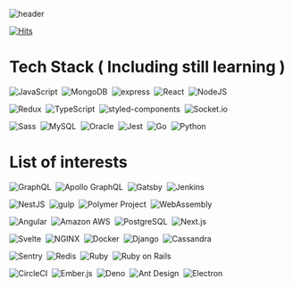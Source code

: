 ![header](https://capsule-render.vercel.app/api?type=rect&color=gradient&height=300&section=header&text=SynCROSS&fontSize=90)

[![Hits](https://hits.seeyoufarm.com/api/count/incr/badge.svg?url=https%3A%2F%2Fgithub.com%2FSynCROSS&count_bg=%2324292E&title_bg=%2324292E&icon=github.svg&icon_color=%23FFFFFF&title=Watch&edge_flat=true)](https://hits.seeyoufarm.com)

# Tech Stack ( Including still learning )

<img src="https://img.shields.io/badge/JavaScript-F7DF1E?style=flat-square&logo=Javascript&logoColor=white" alt="JavaScript"/>&nbsp;
<img src="https://img.shields.io/badge/MongoDB-47A248?style=flat-square&logo=MongoDB&logoColor=white" alt="MongoDB"/>&nbsp;
<img src="https://img.shields.io/badge/express-ffffff?style=flat-square&logo=express&logoColor=white" alt="express"/>&nbsp;
<img src="https://img.shields.io/badge/React-61DAFB?style=flat-square&logo=React&logoColor=white" alt="React"/>&nbsp;
<img src="https://img.shields.io/badge/NodeJS-339933?style=flat-square&logo=Node.js&logoColor=white" alt="NodeJS"/>&nbsp;

<img src="https://img.shields.io/badge/Redux-764ABC?style=flat-square&logo=Redux&logoColor=white" alt="Redux"/>&nbsp;
<img src="https://img.shields.io/badge/TypeScript-007ACC?style=flat-square&logo=TypeScript&logoColor=white" alt="TypeScript"/>&nbsp;
<img src="https://img.shields.io/badge/styled--components-DB7093?style=flat-square&logo=styled-components&logoColor=white" alt="styled-components"/>&nbsp;
<img src="https://img.shields.io/badge/Socket.io-010101?style=flat-square&logo=Socket.io&logoColor=white" alt="Socket.io"/>&nbsp;

<img src="https://img.shields.io/badge/Sass-CC6699?style=flat-square&logo=Sass&logoColor=white" alt="Sass"/>&nbsp;
<img src="https://img.shields.io/badge/MySQL-4479A1?style=flat-square&logo=MySQL&logoColor=white" alt="MySQL"/>&nbsp;
<img src="https://img.shields.io/badge/Oracle-F80000?style=flat-square&logo=Oracle&logoColor=white" alt="Oracle">&nbsp;
<img
  src="https://img.shields.io/badge/Jest-C21325?style=flat-square&logo=Jest&logoColor=white"
  alt="Jest"
/>&nbsp;
<img
  src="https://img.shields.io/badge/Go-00ADD8?style=flat-square&logo=Go&logoColor=white"
  alt="Go"
/>&nbsp;
<img
  src="https://img.shields.io/badge/Python-3776AB?style=flat-square&logo=Python&logoColor=white"
  alt="Python"
/>&nbsp;

# List of interests

<img
  src="https://img.shields.io/badge/GraphQL-E10098?style=flat-square&logo=GraphQL&logoColor=white"
  alt="GraphQL"
/>&nbsp;
<img
  src="https://img.shields.io/badge/Apollo%20GraphQL-311C87?style=flat-square&logo=Apollo%20GraphQL&logoColor=white"
  alt="Apollo GraphQL"
/>&nbsp;
<img
  src="https://img.shields.io/badge/Gatsby-663399?style=flat-square&logo=Gatsby&logoColor=white"
  alt="Gatsby"
/>&nbsp;
<img
  src="https://img.shields.io/badge/Jenkins-D24939?style=flat-square&logo=Jenkins&logoColor=white"
  alt="Jenkins"
/>&nbsp;

<img
  src="https://img.shields.io/badge/NestJS-E0234E?style=flat-square&logo=NestJS&logoColor=white"
  alt="NestJS"
/>&nbsp;
<img
  src="https://img.shields.io/badge/gulp-CF4647?style=flat-square&logo=gulp&logoColor=white"
  alt="gulp"
/>&nbsp;
<img
  src="https://img.shields.io/badge/Polymer%20Project-FF4470?style=flat-square&logo=Polymer%20Project&logoColor=white"
  alt="Polymer Project"
/>&nbsp;
<img
  src="https://img.shields.io/badge/WebAssembly-654FF0?style=flat-square&logo=WebAssembly&logoColor=white"
  alt="WebAssembly"
/>&nbsp;

<img
  src="https://img.shields.io/badge/Angular-DD0031?style=flat-square&logo=Angular&logoColor=white"
  alt="Angular"
/>&nbsp;
<img
  src="https://img.shields.io/badge/Amazon%20AWS-232F3E?style=flat-square&logo=NestJS&logoColor=white"
  alt="Amazon AWS"
/>&nbsp;
<img
  src="https://img.shields.io/badge/PostgreSQL-336791?style=flat-square&logo=PostgreSQL&logoColor=white"
  alt="PostgreSQL"
/>&nbsp;
<img
  src="https://img.shields.io/badge/Next.js-000000?style=flat-square&logo=Next.js&logoColor=white"
  alt="Next.js"
/>&nbsp;

<img
  src="https://img.shields.io/badge/Svelte-FF3E00?style=flat-square&logo=Svelte&logoColor=white"
  alt="Svelte"
/>&nbsp;
<img
  src="https://img.shields.io/badge/NGINX-269539?style=flat-square&logo=NGINX&logoColor=white"
  alt="NGINX"
/>&nbsp;
<img
  src="https://img.shields.io/badge/Docker-2496ED?style=flat-square&logo=Docker&logoColor=white"
  alt="Docker"
/>&nbsp;
<img
  src="https://img.shields.io/badge/Django-092E20?style=flat-square&logo=Django&logoColor=white"
  alt="Django"
/>&nbsp;
<img
  src="https://img.shields.io/badge/Cassandra-1287B1?style=flat-square&logo=Apache%20Cassandra&logoColor=white"
  alt="Cassandra"
/>&nbsp;

<img
  src="https://img.shields.io/badge/Sentry-FB4226?style=flat-square&logo=Sentry&logoColor=white"
  alt="Sentry"
/>&nbsp;
<img
  src="https://img.shields.io/badge/Redis-DC382D?style=flat-square&logo=Redis&logoColor=white"
  alt="Redis"
/>&nbsp;
<img
  src="https://img.shields.io/badge/Ruby-CC342D?style=flat-square&logo=Ruby&logoColor=white"
  alt="Ruby"
/>&nbsp;
<img
  src="https://img.shields.io/badge/Ruby%20on%20Rails-CC342D?style=flat-square&logo=Ruby%20on%20Rails&logoColor=white"
  alt="Ruby on Rails"
/>&nbsp;

<img
  src="https://img.shields.io/badge/CircleCI-343434?style=flat-square&logo=CircleCI&logoColor=white"
  alt="CircleCI"
/>&nbsp;
<img
  src="https://img.shields.io/badge/Ember.js-E04E39?style=flat-square&logo=Ember.js&logoColor=white"
  alt="Ember.js"
/>&nbsp;
<img
  src="https://img.shields.io/badge/Deno-000000?style=flat-square&logo=Deno.js&logoColor=white"
  alt="Deno"
/>&nbsp;
<img
  src="https://img.shields.io/badge/Ant%20Design.js-E04E39?style=flat-square&logo=Ant%20Design&logoColor=white"
  alt="Ant Design"
/>&nbsp;
<img
  src="https://img.shields.io/badge/Electron-47848F?style=flat-square&logo=Electron.js&logoColor=white"
  alt="Electron"
/>&nbsp;
